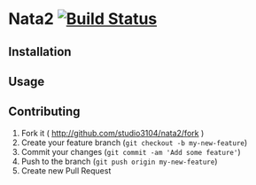 # Nata2 [![Build Status](https://travis-ci.org/studio3104/nata2.svg)](https://travis-ci.org/studio3104/nata2)

## Installation

## Usage

## Contributing

1. Fork it ( http://github.com/studio3104/nata2/fork )
2. Create your feature branch (`git checkout -b my-new-feature`)
3. Commit your changes (`git commit -am 'Add some feature'`)
4. Push to the branch (`git push origin my-new-feature`)
5. Create new Pull Request
